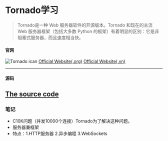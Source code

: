 # Tornado学习

> Tornado是一种 Web 服务器软件的开源版本。Tornado 和现在的主流 Web 服务器框架（包括大多数 Python 的框架）有着明显的区别：它是非阻塞式服务器，而且速度相当快。

#### 官网
![Tornado ican](http://www.tornadoweb.org/en/stable/_images/tornado.png)
[Official Website(.org)](http://www.tornadoweb.org/en/stable/#)
[Official Website(.vn)](http://www.tornadoweb.cn/)

---
#### 源码
[The source code](https://github.com/tornadoweb/tornado)
---

### 笔记
- C10K问题（并发10000个连接）Tornado为了解决这种问题。
- 服务器兼框架
- 特点：1.HTTP服务器 2.异步编程 3.WebSockets
